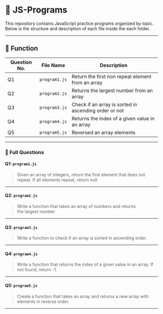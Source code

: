 # 📁 JS-Programs

This repository contains JavaScript practice programs organized by topic. Below is the structure and description of each file inside the each folder.

---

## 📂 Function

| Question No. | File Name     | Description                                           |
| ------------ | ------------- | ----------------------------------------------------- |
| Q1           | `program1.js` | Return the first non repeat element from an array     |
| Q2           | `program2.js` | Returns the largest number from an array              |
| Q3           | `program3.js` | Check if an array is sorted in ascending order or not |
| Q4           | `program4.js` | Returns the index of a given value in an array        |
| Q5           | `program5.js` | Reversed an array elements                            |

---

### 📘 Full Questions

#### Q1: `program1.js`

> Given an array of integers, return the first element that does not repeat. If all elements repeat, return null.

---

#### Q2: `program2.js`

> Write a function that takes an array of numbers and returns the largest number

---

#### Q3: `program3.js`

> Write a function to check if an array is sorted in ascending order.

---

#### Q4: `program4.js`

> Write a function that returns the index of a given value in an array. If not found, return -1.

---

#### Q5: `program5.js`

> Create a function that takes an array and returns a new array with elements in reverse order.

---
